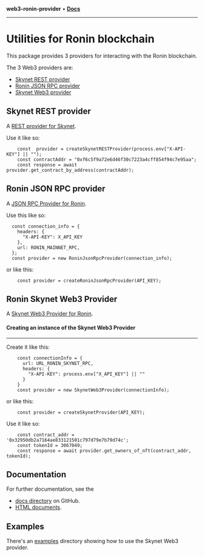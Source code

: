 **web3-ronin-provider** • [**Docs**](globals.md)

***

# Utilities for Ronin blockchain
This package provides 3 providers for interacting with the Ronin blockchain.  

The 3 Web3 providers are:  
* [Skynet REST provider](https://chuacw.github.io/web3-ronin-provider/html/classes/SkynetRESTProvider.html)
* [Ronin JSON RPC provider](https://chuacw.github.io/web3-ronin-provider/html/classes/RoninJsonRpcProvider.html)
* [Skynet Web3 provider](https://chuacw.github.io/web3-ronin-provider/html/classes/SkynetWeb3Provider.html)

## Skynet REST provider
A [REST provider for Skynet](https://chuacw.github.io/web3-ronin-provider/html/classes/SkynetRESTProvider.html).

Use it like so:
```
    const  provider = createSkynetRESTProvider(process.env["X-API-KEY"] || "");
    const contractAddr = "0xf6c5f9a72e6d46f30c7223a4cff854f94c7e95aa";
    const response = await provider.get_contract_by_address(contractAddr);
```

## Ronin JSON RPC provider
A [JSON RPC Provider for Ronin](https://chuacw.github.io/web3-ronin-provider/html/classes/RoninJsonRpcProvider.html).  

Use this like so:
```
  const connection_info = {
    headers: {
      "X-API-KEY": X_API_KEY
    },
    url: RONIN_MAINNET_RPC,
  };
  const provider = new RoninJsonRpcProvider(connection_info);
```

or like this:
```
    const provider = createRoninJsonRpcProvider(API_KEY);
```

## Ronin Skynet Web3 Provider
A [Skynet Web3 Provider for Ronin](https://chuacw.github.io/web3-ronin-provider/html/classes/SkynetWeb3Provider.html).  

#### Creating an instance of the Skynet Web3 Provider
---
Create it like this:

```
    const connectionInfo = {
      url: URL_RONIN_SKYNET_RPC,
      headers: {
        "X-API-KEY": process.env["X_API_KEY"] || ""
      }
    }
    const provider = new SkynetWeb3Provider(connectionInfo);
```

or like this:
```
    const provider = createSkynetProvider(API_KEY);
```

Use it like so:
```
    const contract_addr = '0x32950db2a7164ae833121501c797d79e7b79d74c';
    const tokenId = 3067049;
    const response = await provider.get_owners_of_nft(contract_addr, tokenId);
```

## Documentation
For further documentation, see the 
* [docs directory](https://chuacw.github.io/web3-ronin-provider/md/globals.html) on GitHub.
* [HTML documents](https://chuacw.github.io/web3-ronin-provider/html/index.html).

## Examples
There's an [examples](https://github.com/chuacw/web3-ronin-provider/tree/main/examples) directory showing how to use the Skynet Web3 provider.
